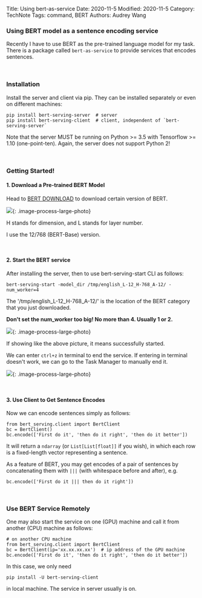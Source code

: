 Title: Using bert-as-service
Date: 2020-11-5
Modified: 2020-11-5
Category: TechNote
Tags: command, BERT
Authors: Audrey Wang


### Using BERT model as a sentence encoding service
Recently I have to use BERT as the pre-trained language model for my task. There is a package called `bert-as-service` to provide services that encodes sentences.

<br />

### Installation

Install the server and client via pip. They can be installed separately or even on different machines:

```text
pip install bert-serving-server  # server
pip install bert-serving-client  # client, independent of `bert-serving-server`
```

Note that the server MUST be running on Python >= 3.5 with Tensorflow >= 1.10 (one-point-ten). Again, the server does not support Python 2!

<br />

### Getting Started!

#### 1. Download a Pre-trained BERT Model

Head to [BERT DOWNLOAD](https://github.com/google-research/bert) to download certain version of BERT.

![]({static}/pictures/3.jpg){: .image-process-large-photo}

H stands for dimension, and L stands for layer number.

I use the 12/768 (BERT-Base) version.

<br />

#### 2. Start the BERT service

After installing the server, then to use bert-serving-start CLI as follows:

```text
bert-serving-start -model_dir /tmp/english_L-12_H-768_A-12/ -num_worker=4 
```

The '/tmp/english_L-12_H-768_A-12/' is the location of the BERT category that you just downloaded. 

**Don't set the num_worker too big! No more than 4. Usually 1 or 2.** 

![]({static}/pictures/4.jpg){: .image-process-large-photo}

If showing like the above picture, it means successfully started.

We can enter `ctrl+z` in terminal to end the service. If entering in terminal doesn't work, we can go to the Task Manager to manually end it.

![]({static}/pictures/5.jpg){: .image-process-large-photo}

<br />

#### 3. Use Client to Get Sentence Encodes

Now we can encode sentences simply as follows:

```text
from bert_serving.client import BertClient
bc = BertClient()
bc.encode(['First do it', 'then do it right', 'then do it better'])
```

It will return a `ndarray` (or `List[List[float]]` if you wish), in which each row is a fixed-length vector representing a sentence.

As a feature of BERT, you may get encodes of a pair of sentences by concatenating them with `|||` (with whitespace before and after), e.g.

```text
bc.encode(['First do it ||| then do it right'])
```

<br />

### Use BERT Service Remotely

One may also start the service on one (GPU) machine and call it from another (CPU) machine as follows:

```text
# on another CPU machine
from bert_serving.client import BertClient
bc = BertClient(ip='xx.xx.xx.xx')  # ip address of the GPU machine
bc.encode(['First do it', 'then do it right', 'then do it better'])
```

In this case, we only need 
```text
pip install -U bert-serving-client
```

in local machine. The service in server usually is on.
